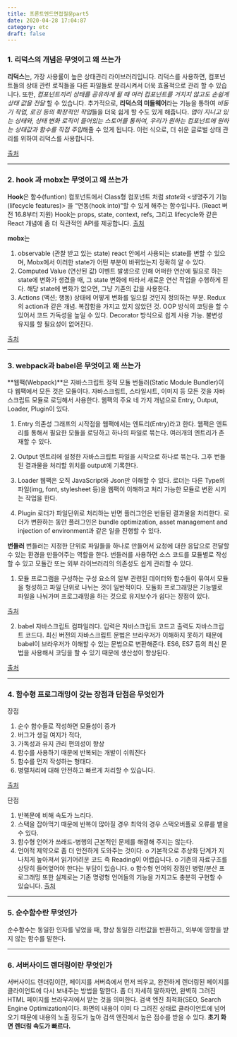 ```yaml
---
title: 프론트엔드면접질문part5
date: 2020-04-28 17:04:87
category: etc
draft: false
---
```


### 1. 리덕스의 개념은 무엇이고 왜 쓰는가

**리덕스**는, 가장 사용률이 높은 상태관리 라이브러리입니다. 리덕스를 사용하면, 컴포넌트들의 상태 관련 로직들을 다른 파일들로 분리시켜서 더욱 효율적으로 관리 할 수 있습니다. 또한, _컴포넌트끼리 상태를 공유하게 될 때 여러 컴포넌트를 거치지 않고도 손쉽게 상태 값을 전달_ 할 수 있습니다.
추가적으로, **리덕스의 미들웨어**라는 기능을 통하여 *비동기 작업, 로깅 등의 확장적인 작업*들을 더욱 쉽게 할 수도 있게 해줍니다.
*앱이 지니고 있는 상태와, 상태 변화 로직이 들어있는 스토어를 통하여, 우리가 원하는 컴포넌트에 원하는 상태값과 함수를 직접 주입*해줄 수 있게 됩니다.
이런 식으로, 더 쉬운 글로벌 상태 관리를 위하여 리덕스를 사용합니다.

<a class="source_link" href="https://velog.io/@velopert/Redux-1-%EC%86%8C%EA%B0%9C-%EB%B0%8F-%EA%B0%9C%EB%85%90%EC%A0%95%EB%A6%AC-zxjlta8ywt" target="_blank">출처</a>

---

### 2. hook 과 mobx는 무엇이고 왜 쓰는가

**Hook**은 함수(funtion) 컴포넌트에서 Class형 컴포넌트 처럼 *state*와 <생명주기 기능(lifecycle features)> 을 “연동(hook into)“할 수 있게 해주는 함수입니다. (React 버전 16.8부터 지원)
Hook는 props, state, context, refs, 그리고 lifecycle와 같은 React 개념에 좀 더 직관적인 API를 제공합니다.
<a class="source_link" href="https://developthreefeet.tistory.com/1" target="_blank">출처</a>

**mobx**는

1. observable (관찰 받고 있는 state)
   react 안에서 사용되는 state를 변할 수 있으며, Mobx에서 이러한 state가 어떤 부분이 바뀌었는지 정확히 알 수 있다.
2. Computed Value (연산된 값)
   이벤트 발생으로 인해 어떠한 연산에 필요로 하는 state에 변화가 생겼을 때, 그 state 변화에 따라서 새로운 연산 작업을 수행하게 된다.
   해당 state에 변화가 없으면, 그냥 기존의 값을 사용한다.
3. Actions (액션; 행동)
   상태에 어떻게 변화를 일으킬 것인지 정의하는 부분. Redux의 action과 같은 개념.
   복잡함을 가지고 있지 않았던 것. OOP 방식의 코딩을 할 수 있어서 코드 가독성을 높일 수 있다.
   Decorator 방식으로 쉽게 사용 가능. 불변성 유지를 할 필요성이 없어진다.

<a class="source_link" href="https://helloinyong.tistory.com/175" target="_blank">출처</a>

---

### 3. webpack과 babel은 무엇이고 왜 쓰는가

**웹팩(Webpack)**은 자바스크립트 정적 모듈 번들러(Static Module Bundler)이다
웹팩에서 모든 것은 모듈이다. 자바스크립트, 스타일시트, 이미지 등 모든 것을 자바스크립트 모듈로 로딩해서 사용한다.
웹팩의 주요 네 가지 개념으로 Entry, Output, Loader, Plugin이 있다.

1. Entry
   의존성 그래프의 시작점을 웹팩에서는 엔트리(Entry)라고 한다.
   웹팩은 엔트리를 통해서 필요한 모듈을 로딩하고 하나의 파일로 묶는다.
   여러개의 엔트리가 존재할 수 있다.

2. Output
   엔트리에 설정한 자바스크립트 파일을 시작으로 하나로 묶는다. 그후 번들된 결과물을 처리할 위치를 output에 기록한다.

3. Loader
   웹팩은 오직 JavaScript와 Json만 이해할 수 있다.
   로더는 다른 Type의 파일(img, font, stylesheet 등)을 웹팩이 이해하고 처리 가능한 모듈로 변환 시키는 작업을 한다.

4. Plugin
   로더가 파일단위로 처리하는 반면 플러그인은 번들된 결과물을 처리한다.
   로더가 변환하는 동안 플러그인은 bundle optimization, asset management and injection of environment과 같은 일을 진행할 수 있다.

**번들러**
번들러는 지정한 단위로 파일들을 하나로 만들어서 요청에 대한 응답으로 전달할 수 있는 환경을 만들어주는 역할을 한다.
번들러를 사용하면 소스 코드를 모듈별로 작성할 수 있고 모듈간 또는 외부 라이브러리의 의존성도 쉽게 관리할 수 있다.

1. 모듈
   프로그램을 구성하는 구성 요소의 일부
   관련된 데이터와 함수들이 묶여서 모듈을 형성하고 파일 단위로 나뉘는 것이 일반적이다.
   모듈화 프로그래밍은 기능별로 파일을 나눠가며 프로그래밍을 하는 것으로 유지보수가 쉽다는 장점이 있다.

<a class="source_link" href="https://velog.io/@hih0327/Webpack-%EA%B8%B0%EC%B4%88" target="_blank">출처</a>

2. babel
   자바스크립트 컴파일러다. 입력은 자바스크립트 코드고 출력도 자바스크립트 코드다. 최신 버전의 자바스크립트 문법은 브라우저가 이해하지 못하기 때문에 babel이 브라우저가 이해할 수 있는 문법으로 변환해준다. ES6, ES7 등의 최신 문법을 사용해서 코딩을 할 수 있기 때문에 생산성이 향상된다.

<a class="source_link" href="https://medium.com/@ljs0705/babel-%EC%9D%B4%ED%95%B4%ED%95%98%EA%B8%B0-a1d0e6bd021a" target="_blank">출처</a>

---

### 4. 함수형 프로그래밍이 갖는 장점과 단점은 무엇인가

장점

1. 순수 함수들로 작성하면 모듈성이 증가
2. 버그가 생길 여지가 적다,
3. 가독성과 유지 관리 편의성이 향상
4. 함수를 사용하기 때문에 반복되는 개발이 쉬워진다
5. 함수를 먼저 작성하는 형태다.
6. 병렬처리에 대해 안전하고 빠르게 처리할 수 있습니다.

<a class="source_link" href="https://gs.saro.me/dev?tn=428" target="_blank">출처</a>

단점

1. 반복문에 비해 속도가 느리다.
2. 스택을 잡아먹기 때문에 반복이 많아질 경우 최악의 경우 스택오버플로 오류를 뱉을 수 있다.
3. 함수형 언어가 쓰래드-병행의 근본적인 문제를 해결해 주지는 않는다.
4. 언어적 제약으로 좀 더 안전하게 도와주는 것이다.
   o 기본적으로 추상화 단계가 지나치게 높아져서 읽기어려운 코드 즉 Reading이 어렵습니다.
   o 기존의 자료구조를 상당히 들어엎어야 한다는 부담이 있습니다.
   o 함수형 언어의 장점인 병렬/분산 프로그래밍 또한 실제로는 기존 명령형 언어들의 기능을 가지고도 충분히 구현할 수 있습니다.
   <a class="source_link" href="https://nesoy.github.io/articles/2018-05/Functional-Programming" target="_blank">출처</a>

---

### 5. 순수함수란 무엇인가

순수함수는 동일한 인자를 넣었을 때, 항상 동일한 리턴값을 반환하고, 외부에 영향을 받지 않는 함수를 말한다.

---

### 6. 서버사이드 렌더링이란 무엇인가

서버사이드 렌더링이란, 페이지를 서버측에서 먼저 띄우고, 완전하게 렌더링된 페이지를 클라이언트에 다시 보내주는 방법을 말한다.
좀 더 자세히 말하자면, 완벽히 그려진 HTML 페이지를 브라우저에서 받는 것을 의미한다.
검색 엔진 최적화(SEO, Search Engine Optimization)이다. 화면의 내용이 이미 다 그려진 상태로 클라이언트에 넘어오기 때문에 내용의 노출 정도가 높아 검색 엔진에서 높은 점수를 받을 수 있다. **초기 화면 렌더링 속도가 빠르다.**
